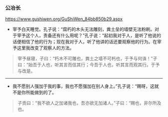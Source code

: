 ### 公冶长
https://www.gushiwen.org/GuShiWen_84bb850b29.aspx
- 宰予白天睡觉。孔子说：“腐朽的木头无法雕刻，粪土垒的墙壁无法粉刷。对于宰予这个人，责备还有什么用呢？”孔子说：“起初我对于人，是听了他说的话便相信了他的行为；现在我对于人，听了他讲的话还要观察他的行为。在宰予这里我改变了观察人的方法。
>宰予昼寝，子曰：“朽木不可雕也，粪土之墙不可杇也，于予与何诛！”子曰：“始吾于人也，听其言而信其行；今吾于人也，听其言而观其行。于予与改是。
---
- 我不愿别人强加于我的事，我也不愿强加在别人身上。”孔子说：“赐呀，这就不是你所能做到的了。
>子贡曰：“我不欲人之加诸我也，吾亦欲无加诸人。”子曰：“赐也，非尔所及也。